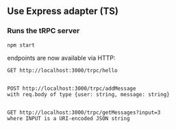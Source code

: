 ## Use Express adapter (TS)

### Runs the tRPC server

```
npm start
```

endpoints are now available via HTTP:

```
GET http://localhost:3000/trpc/hello


POST http://localhost:3000/trpc/addMessage
with req.body of type {user: string, message: string}


GET http://localhost:3000/trpc/getMessages?input=3
where INPUT is a URI-encoded JSON string
```
